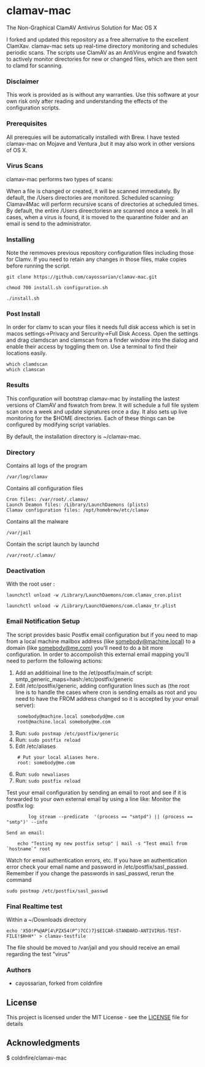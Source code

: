 
# clamav-mac

The Non-Graphical ClamAV Antivirus Solution for Mac OS X

I forked and updated this repository as a free alternative to the excellent ClamXav. clamav-mac sets up real-time directory monitoring and schedules periodic scans. The scripts use ClamAV as an AntiVirus engine and fswatch to actively monitor directories for new or changed files, which are then sent to clamd for scanning.

### Disclaimer
This work is provided as is without any warranties.  Use this software at your own risk only after reading and understanding the effects of the configuration scripts.

### Prerequisites

All prerequies will be automatically installedi with Brew. I have tested clamav-mac on Mojave and Ventura ,but it may also work in other versions of OS X.

### Virus Scans

clamav-mac performs two types of scans:

When a file is changed or created, it will be scanned immediately. By default, the /Users directories are monitored.
Scheduled scanning: Clamav4Mac will perform recursive scans of directories at scheduled times. By default, the entire /Users direectoriesn are scanned once a week.
In all cases, when a virus is found, it is moved to the quarantine folder and an email is send to the administrator.

### Installing
Note the remmoves previous repository configuration files including those for Clamv.  If you need to retain any changes in those files, make copies before running the script.

```
git clone https://github.com/cayossarian/clamav-mac.git
```

```
chmod 700 install.sh configuration.sh
```

```
./install.sh
```
### Post Install
In order for clamv to scan your files it needs full disk access which is set in macos settings->Privacy and Sercurity->Full Disk Access.  Open the settings and drag clamdscan and clamscan from a finder window into the dialog and enable their access by toggling them on.  Use a terminal to find their locations easily.
```
which clamdscan
which clamscan
```
### Results 
This configuration  will bootstrap clamav-mac by installing the lastest versions of ClamAV and fswatch from brew. It will schedule a full file system scan once a week and update signatures once a day. It also sets up live monitoring for the $HOME directories. Each of these things can be configured by modifying script variables.

By default, the installation directory is ~/clamav-mac.

### Directory

Contains all logs of the program

```
/var/log/clamav
```

Contains all configuration files

```
Cron files: /var/root/.clamav/
Launch Deamon files: /Library/LaunchDaemons (plists)
Clamav configuration files: /opt/homebrew/etc/clamav

```

Contains all the malware

```
/var/jail
```

Contain the script launch by launchd

```
/var/root/.clamav/
```

### Deactivation

With the root user :

```
launchctl unload -w /Library/LaunchDaemons/com.clamav_cron.plist
```

```
launchctl unload -w /Library/LaunchDaemons/com.clamav_tr.plist
```
### Email Notification Setup
The script provides basic Postfix email configuration but if you need to map from a local machine mailbox address (like somebody@machine.local) to a domain (like somebody@me.com) you'll need to do a bit more configuration. In order to accompolish this external email mapping you'll need to perform the following actions:
1) Add an additioinal line to the /et/postfix/main.cf script:  
	smtp_generic_maps=hash:/etc/postfix/generic 
2) Edit /etc/postfix/generic, adding configuration lines such as (the root line is to handle the cases where cron is sending emails as root and you need to have the FROM address changed so it is accepted by your email server):  
```
	somebody@machine.local somebodyd@me.com 
	root@machine.local somebody@me.com 
```
3) Run: 
    ```sudo postmap /etc/postfix/generic```
4) Run: 
    ```sudo postfix reload```
5) Edit /etc/aliases 
```
	# Put your local aliases here.
	root: somebody@me.com
```
6) Run: 
    ```sudo newaliases```
7) Run: 
    ```sudo postfix reload```

Test your email configuration by sending an email to root and see if it is forwarded to your own external email by using a line like:
Monitor the postfix log: 
```
		log stream --predicate  '(process == "smtpd") || (process == "smtp")' --info

Send an email:
```
		echo "Testing my new postfix setup" | mail -s "Test email from `hostname`" root


Watch for email authentication errors, etc.  If you have an authentication error check your email name and password in /etc/postfix/sasl_passwd.
Remember if you change the passwords in sasl_passwd, rerun the command
```
sudo postmap /etc/postfix/sasl_passwd
```

### Final Realtime test
Within a ~/Downloads directory
```
echo 'X5O!P%@AP[4\PZX54(P^)7CC)7}$EICAR-STANDARD-ANTIVIRUS-TEST-FILE!$H+H*' > clamav-testfile
```
The file should be moved to /var/jail and you should receive an email regarding the test "virus"

### Authors

* cayossarian, forked from coldnfire

## License

This project is licensed under the MIT License - see the [LICENSE](LICENSE) file for details

## Acknowledgments

$ coldnfire/clamav-mac


